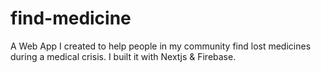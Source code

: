 # find-medicine
A Web App I created to help people in my community find lost medicines during a medical crisis. I built it with Nextjs & Firebase.  
